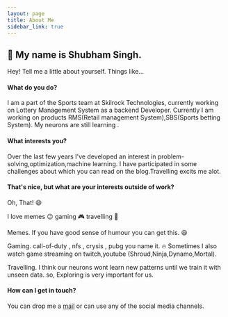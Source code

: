 ```yaml
---
layout: page
title: About Me
sidebar_link: true
---
```


## :wave: My name is Shubham Singh. 

Hey! Tell me a little about yourself. Things like...

#### What do you do?

I am a part of the Sports team at Skilrock Technologies, currently working on Lottery Management System as a backend Developer. Currently I am working on products RMS(Retail management System),SBS(Sports betting System). My neurons are still learning .

#### What interests you?

Over the last few years I've developed an interest in problem-solving,optimization,machine learning. I have participated in some challenges about which you can read on the blog.Travelling excits me alot.

#### That's nice, but what are your interests outside of work?

Oh, That! :smile:

I love memes :wink: gaming :video_game: travelling :mount_fuji:

Memes.  If you have good sense of humour you can get this. :satisfied:

Gaming. call-of-duty , nfs , crysis , pubg  you name it. :fire:
Sometimes I also watch game streaming on twitch,youtube (Shroud,Ninja,Dynamo,Mortal).

Travelling. I think our neurons wont learn new patterns until we train it with unseen data. so, Exploring is very important for us.

#### How can I get in touch?

You can drop me a [mail](mailto:singhcse01@gmail.com) or can use any of the social media channels.

